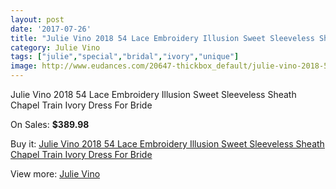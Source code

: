 ```yaml
---
layout: post
date: '2017-07-26'
title: "Julie Vino 2018 54 Lace Embroidery Illusion Sweet Sleeveless Sheath Chapel Train Ivory Dress For Bride"
category: Julie Vino
tags: ["julie","special","bridal","ivory","unique"]
image: http://www.eudances.com/20647-thickbox_default/julie-vino-2018-54-lace-embroidery-illusion-sweet-sleeveless-sheath-chapel-train-ivory-dress-for-bride.jpg
---
```

Julie Vino 2018 54 Lace Embroidery Illusion Sweet Sleeveless Sheath Chapel Train Ivory Dress For Bride

On Sales: **$389.98**
<a href="https://www.eudances.com/en/julie-vino/6197-julie-vino-2018-54-lace-embroidery-illusion-sweet-sleeveless-sheath-chapel-train-ivory-dress-for-bride.html"><amp-img layout="responsive" width="600" height="600" src="//www.eudances.com/20647-thickbox_default/julie-vino-2018-54-lace-embroidery-illusion-sweet-sleeveless-sheath-chapel-train-ivory-dress-for-bride.jpg" alt="Julie Vino 2018 54 Lace Embroidery Illusion Sweet Sleeveless Sheath Chapel Train Ivory Dress For Bride 0" /></a>
<a href="https://www.eudances.com/en/julie-vino/6197-julie-vino-2018-54-lace-embroidery-illusion-sweet-sleeveless-sheath-chapel-train-ivory-dress-for-bride.html"><amp-img layout="responsive" width="600" height="600" src="//www.eudances.com/20652-thickbox_default/julie-vino-2018-54-lace-embroidery-illusion-sweet-sleeveless-sheath-chapel-train-ivory-dress-for-bride.jpg" alt="Julie Vino 2018 54 Lace Embroidery Illusion Sweet Sleeveless Sheath Chapel Train Ivory Dress For Bride 1" /></a>
<a href="https://www.eudances.com/en/julie-vino/6197-julie-vino-2018-54-lace-embroidery-illusion-sweet-sleeveless-sheath-chapel-train-ivory-dress-for-bride.html"><amp-img layout="responsive" width="600" height="600" src="//www.eudances.com/20651-thickbox_default/julie-vino-2018-54-lace-embroidery-illusion-sweet-sleeveless-sheath-chapel-train-ivory-dress-for-bride.jpg" alt="Julie Vino 2018 54 Lace Embroidery Illusion Sweet Sleeveless Sheath Chapel Train Ivory Dress For Bride 2" /></a>
<a href="https://www.eudances.com/en/julie-vino/6197-julie-vino-2018-54-lace-embroidery-illusion-sweet-sleeveless-sheath-chapel-train-ivory-dress-for-bride.html"><amp-img layout="responsive" width="600" height="600" src="//www.eudances.com/20650-thickbox_default/julie-vino-2018-54-lace-embroidery-illusion-sweet-sleeveless-sheath-chapel-train-ivory-dress-for-bride.jpg" alt="Julie Vino 2018 54 Lace Embroidery Illusion Sweet Sleeveless Sheath Chapel Train Ivory Dress For Bride 3" /></a>
<a href="https://www.eudances.com/en/julie-vino/6197-julie-vino-2018-54-lace-embroidery-illusion-sweet-sleeveless-sheath-chapel-train-ivory-dress-for-bride.html"><amp-img layout="responsive" width="600" height="600" src="//www.eudances.com/20649-thickbox_default/julie-vino-2018-54-lace-embroidery-illusion-sweet-sleeveless-sheath-chapel-train-ivory-dress-for-bride.jpg" alt="Julie Vino 2018 54 Lace Embroidery Illusion Sweet Sleeveless Sheath Chapel Train Ivory Dress For Bride 4" /></a>
<a href="https://www.eudances.com/en/julie-vino/6197-julie-vino-2018-54-lace-embroidery-illusion-sweet-sleeveless-sheath-chapel-train-ivory-dress-for-bride.html"><amp-img layout="responsive" width="600" height="600" src="//www.eudances.com/20648-thickbox_default/julie-vino-2018-54-lace-embroidery-illusion-sweet-sleeveless-sheath-chapel-train-ivory-dress-for-bride.jpg" alt="Julie Vino 2018 54 Lace Embroidery Illusion Sweet Sleeveless Sheath Chapel Train Ivory Dress For Bride 5" /></a>

Buy it: [Julie Vino 2018 54 Lace Embroidery Illusion Sweet Sleeveless Sheath Chapel Train Ivory Dress For Bride](https://www.eudances.com/en/julie-vino/6197-julie-vino-2018-54-lace-embroidery-illusion-sweet-sleeveless-sheath-chapel-train-ivory-dress-for-bride.html "Julie Vino 2018 54 Lace Embroidery Illusion Sweet Sleeveless Sheath Chapel Train Ivory Dress For Bride")

View more: [Julie Vino](https://www.eudances.com/en/100-julie-vino "Julie Vino")